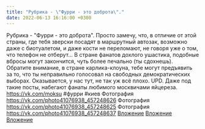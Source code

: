 ```yaml
---
title: "Рубрика - \"Фурри - это доброта\"."
date: 2022-06-13 16:16:00 +0300
---
```


Рубрика - "Фурри - это доброта".
Просто замечу, что, в отличие от этой страны, где тебя зверски посадят в маршрутный автозак, возможно даже с биотуалетом, и даже кости не переломают, не говоря уже о том, что телефон не отберут...
В стране фанатов дохлого ушастика, подобные вбросы могут закончится, чуть более печально (ты сдохнешь).
Обратите внимание, в стране карлика-клоуна, тебе могут предъявить за то, что ты неправильно голосовал на свободных демократических выборах.
Оказывается, у нас тут, не так уж всё плохо.
UPD.
Даже под такие посты, набегают фанаты любимого москвичами яйцереза.
<a class="vk-attach" href="https://vk.com/moksu">https://vk.com/moksu</a>
#фурри #киев
Фотография
<a class="vk-attach" href="https://vk.com/photo41076938_457248626">https://vk.com/photo41076938_457248626</a>
Фотография
<a class="vk-attach" href="https://vk.com/photo41076938_457248625">https://vk.com/photo41076938_457248625</a>
Фотография
<a class="vk-attach" href="https://vk.com/photo41076938_457248637">https://vk.com/photo41076938_457248637</a>
<a class="vk-attach" href="https://vk.com/photo41076938_457248626">Вложение</a>
<a class="vk-attach" href="https://vk.com/photo41076938_457248625">Вложение</a>
<a class="vk-attach" href="https://vk.com/photo41076938_457248637">Вложение</a>

